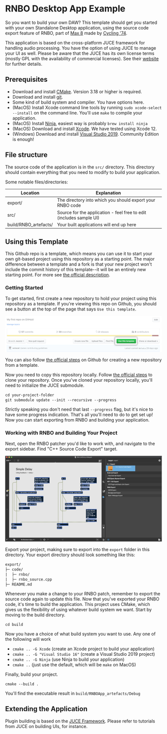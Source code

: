 # RNBO Desktop App Example

So you want to build your own DAW? This template should get you started with your own Standalone Desktop application, using the source code export feature of RNBO, part of [Max 8](https://cycling74.com/max8/) made by [Cycling '74](https://cycling74.com/). 

This application is based on the cross-platform JUCE framework for handling audio processing. You have the option of using JUCE to manage your UI as well. Please be aware that the JUCE has its own license terms (mostly GPL with the availability of commercial licenses). See their [website](http://www.juce.com/) for further details.
## Prerequisites

- Download and install [CMake](https://cmake.org/download/). Version 3.18 or higher is required.
- Download and install [git](https://git-scm.com/downloads).
- Some kind of build system and compiler. You have options here.
 - (MacOS) Install Xcode command line tools by running `sudo xcode-select --install` on the command line. You'll use `make` to compile your application.
 - (MacOS) Install [Ninja](https://github.com/ninja-build/ninja/releases), easiest way is probably `brew install ninja`
 - (MacOS) Download and install [Xcode](https://developer.apple.com/xcode/resources/). We have tested using Xcode 12.
 - (Windows) Download and install [Visual Studio 2019](https://visualstudio.microsoft.com/vs/). Community Edition is enough!

## File structure

The source code of the application is in the `src/` directory. This directory should contain everything that you need to modify to build your application.

Some notable files/directories:

| Location | Explanation |
| ------------ | ------------- |
| export/		| The directory into which you should export your RNBO code |
| src/					| Source for the application - feel free to edit (includes sample UI) |
| build/RNBO_artefacts/					        | Your built applications will end up here |

## Using this Template

This Github repo is a template, which means you can use it to start your own git-based project using this repository as a starting point. The major difference between a template and a fork is that your new project won't include the commit history of this template--it will be an entirely new starting point. For more see [the official description](https://docs.github.com/en/repositories/creating-and-managing-repositories/creating-a-repository-from-a-template).

### Getting Started

To get started, first create a new repository to hold your project using this repository as a template. If you're viewing this repo on Github, you should see a button at the top of the page that says `Use this template`. 

![Use this template button](./img/use-this-template-button.png)

You can also follow [the official steps](https://docs.github.com/en/repositories/creating-and-managing-repositories/creating-a-repository-from-a-template) on Github for creating a new repository from a template.

Now you need to copy this repository locally. Follow [the official steps](https://docs.github.com/en/repositories/creating-and-managing-repositories/cloning-a-repository) to clone your repository. Once you've cloned your repository locally, you'll need to initialize the JUCE submodule.

```
cd your-project-folder
git submodule update --init --recursive --progress
```

Strictly speaking you don't need that last `--progress` flag, but it's nice to have some progress indication. That's all you'll need to do to get set up! Now you can start exporting from RNBO and building your application.

### Working with RNBO and Building Your Project

Next, open the RNBO patcher you'd like to work with, and navigate to the export sidebar. Find "C++ Source Code Export" target.

![C++ source code export in the sidebar](./img/cpp-export-location.png)

Export your project, making sure to export into the `export` folder in this directory. Your export directory should look something like this:

```
export/
├─ code/
|  ├─ rnbo/
|  ├─ rnbo_source.cpp
├─ README.md
```

Whenever you make a change to your RNBO patch, remember to export the source code again to update this file. Now that you've exported your RNBO code, it's time to build the application. This project uses CMake, which gives us the flexibility of using whatever build system we want. Start by moving to the build directory.

```
cd build
```

Now you have a choice of what build system you want to use. Any one of the following will work

- `cmake .. -G Xcode` (create an Xcode project to build your application)
- `cmake .. -G "Visual Studio 16"` (create a Visual Studio 2019 project)
- `cmake .. -G Ninja` (use Ninja to build your application)
- `cmake ..` (just use the default, which will be `make` on MacOS)

Finally, build your project.

```
cmake --build .
```

You'll find the executable result in `build/RNBOApp_artefacts/Debug`

## Extending the Application

Plugin building is based on the [JUCE Framework](http://www.juce.com/). Please refer to tutorials from JUCE on building UIs, for instance.
